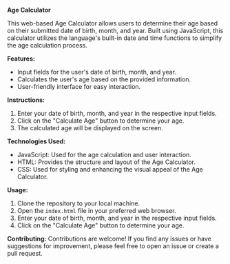 **Age Calculator**

This web-based Age Calculator allows users to determine their age based on their submitted date of birth, month, and year. Built using JavaScript, this calculator utilizes the language's built-in date and time functions to simplify the age calculation process.

**Features:**
- Input fields for the user's date of birth, month, and year.
- Calculates the user's age based on the provided information.
- User-friendly interface for easy interaction.

**Instructions:**
1. Enter your date of birth, month, and year in the respective input fields.
2. Click on the "Calculate Age" button to determine your age.
3. The calculated age will be displayed on the screen.

**Technologies Used:**
- JavaScript: Used for the age calculation and user interaction.
- HTML: Provides the structure and layout of the Age Calculator.
- CSS: Used for styling and enhancing the visual appeal of the Age Calculator.

**Usage:**
1. Clone the repository to your local machine.
2. Open the `index.html` file in your preferred web browser.
3. Enter your date of birth, month, and year in the respective input fields.
4. Click on the "Calculate Age" button to determine your age.

**Contributing:**
Contributions are welcome! If you find any issues or have suggestions for improvement, please feel free to open an issue or create a pull request.
